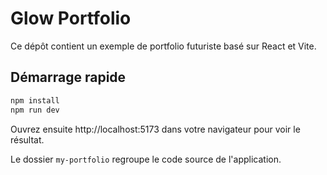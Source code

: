 # Glow Portfolio

Ce dépôt contient un exemple de portfolio futuriste basé sur React et Vite.

## Démarrage rapide

```bash
npm install
npm run dev
```

Ouvrez ensuite http://localhost:5173 dans votre navigateur pour voir le résultat.

Le dossier `my-portfolio` regroupe le code source de l'application.
